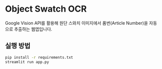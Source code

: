 
# Object Swatch OCR

Google Vision API를 활용해 원단 스와치 이미지에서 품번(Article Number)을 자동으로 추출하는 웹앱입니다.

## 실행 방법
```bash
pip install -r requirements.txt
streamlit run app.py
```
